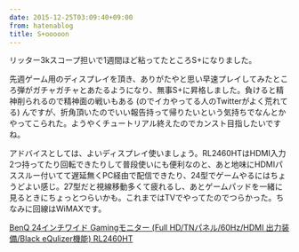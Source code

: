 ```yaml
---
date: 2015-12-25T03:09:40+09:00
from: hatenablog
title: S+ooooon
---
```

リッター3kスコープ担いで1週間ほど粘ってたところS+になりました。

先週ゲーム用のディスプレイを頂き、ありがたやと思い早速プレイしてみたところ弾がガチャガチャとあたるようになり、無事S+に昇格しました。負けると精神削られるので精神面の戦いもある (のでイカやってる人のTwitterがよく荒れてる) んですが、折角頂いたのでいい報告持って帰りたいという気持ちでなんとかやってこられた。ようやくチュートリアル終えたのでカンスト目指したいですね。

アドバイスとしては、よいディスプレイ使いましょう。RL2460HTはHDMI入力2つ持ってたり回転できたりして普段使いにも便利なのと、あと地味にHDMIパススルー付いてて遅延無くPC経由で配信できたり、24型でゲームやるにはちょうどよい感じ。27型だと視線移動多くて疲れるし、あとゲームパッドを一緒に見るときにちょっとつらいかも。これまではTVでやってたのでつらかった。ちなみに回線はWiMAXです。

[BenQ 24インチワイド Gamingモニター (Full HD/TNパネル/60Hz/HDMI 出力装備/Black eQulizer機能) RL2460HT](http://www.amazon.co.jp/exec/obidos/ASIN/B00LURXL7G/r7kamura07-22/)